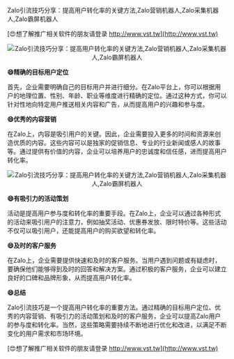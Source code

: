 Zalo引流技巧分享：提高用户转化率的关键方法,Zalo营销机器人,Zalo采集机器人,Zalo霸屏机器人

[😍想了解推广相关软件的朋友请登录 http://www.vst.tw](http://www.vst.tw)

 <center><img src="https://vst.tw/MP4/tuiguang/png/7.png" alt="Zalo引流技巧分享：提高用户转化率的关键方法,Zalo营销机器人,Zalo采集机器人,Zalo霸屏机器人"></center>

**😄精确的目标用户定位**

首先，企业需要明确自己的目标用户并进行细分。在Zalo平台上，你可以根据用户的地理位置、性别、年龄、职业等维度进行精确的定位。通过这种方式，你可以针对性地向特定用户推送相关内容和广告，从而提高用户的兴趣和参与度。

**😄优秀的内容营销**

在Zalo上，内容是吸引用户的关键。因此，企业需要投入更多的时间和资源来创造优质的内容。这些内容可以是独家的促销信息、专业的行业新闻或感人的故事等。通过提供有价值的内容，企业可以培养用户的忠诚度和信任感，进而提高用户转化率。

 <center><img src="https://vst.tw/MP4/tuiguang/png/0.png" alt="Zalo引流技巧分享：提高用户转化率的关键方法,Zalo营销机器人,Zalo采集机器人,Zalo霸屏机器人"></center>

**😄有吸引力的活动策划**

活动是提高用户参与度和转化率的重要手段。在Zalo上，企业可以通过各种形式的活动来吸引用户的注意力，例如抽奖活动、优惠券发放、限时特价等。这些活动不仅可以吸引用户，还能提高用户的购买欲望和转化率。

**😄及时的客户服务**

在Zalo上，企业需要提供快速和及时的客户服务。当用户遇到问题或有疑虑时，要确保他们能够得到及时的回答和解决方案。通过积极的客户服务，企业可以建立良好的口碑和品牌形象，从而提高用户转化率。

**😄总结**

Zalo引流技巧是一个提高用户转化率的重要方法。通过精确的目标用户定位、优秀的内容营销、有吸引力的活动策划和及时的客户服务，企业可以提高Zalo用户的参与度和转化率。当然，这些策略需要持续不断地进行优化和改进，以满足不断变化的用户需求和市场环境。

[😍想了解推广相关软件的朋友请登录 http://www.vst.tw](http://www.vst.tw)



